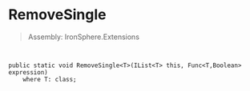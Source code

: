 ﻿

# RemoveSingle

> Assembly: IronSphere.Extensions



```


public static void RemoveSingle<T>(IList<T> this, Func<T,Boolean> expression)
    where T: class;
```